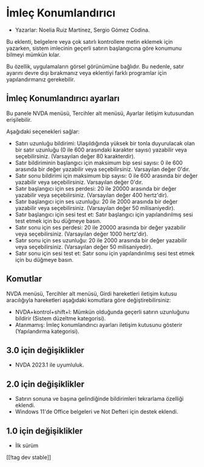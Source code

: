 # İmleç Konumlandırıcı #

* Yazarlar: Noelia Ruiz Martínez, Sergio Gómez Codina.

Bu eklenti, belgelere veya çok satırlı kontrollere metin eklemek için
yazarken, sistem imlecinin geçerli satırın başlangıcına göre konumunu
bilmeyi mümkün kılar.

Bu özellik, uygulamaların görsel görünümüne bağlıdır. Bu nedenle, satır
ayarını devre dışı bırakmanız veya eklentiyi farklı programlar için
yapılandırmanız gerekebilir.

## İmleç Konumlandırıcı ayarları ##

Bu panele NVDA menüsü, Tercihler alt menüsü, Ayarlar iletişim kutusundan
erişilebilir.

Aşağıdaki seçenekleri sağlar:

* Satırı uzunluğu bildirimi: Ulaşıldığında yüksek bir tonla duyurulacak olan
  bir satır uzunluğu (0 ile 600 arasındaki karakter sayısı) yazabilir veya
  seçebilirsiniz. (Varsayılan değer 80 karakterdir).
* Satır bildiriminin başlangıcı için maksimum bip sesi sayısı: 0 ile 600
  arasında bir değer yazabilir veya seçebilirsiniz. Varsayılan değer 0'dır.
* Satır sonu bildirimi için maksimum bip sayısı: 0 ile 600 arasında bir
  değer yazabilir veya seçebilirsiniz. Varsayılan değer 0'dır.
* Satır başlangıcı için ses perdesi: 20 ile 20000 arasında bir değer
  yazabilir veya seçebilirsiniz. (Varsayılan değer 400 hertz'dir).
* Satır başlangıcı için ses uzunluğu: 20 ile 2000 arasında bir değer
  yazabilir veya seçebilirsiniz. (Varsayılan değer 50 milisaniyedir).
* Satır başlangıcı için sesi test et: Satır başlangıcı için yapılandırılmış
  sesi test etmek için bu düğmeye basın.
* Satır sonu için ses perdesi: 20 ile 20000 arasında bir değer yazabilir
  veya seçebilirsiniz. (Varsayılan değer 1000 hertz'dir).
* Satır sonu için ses uzunluğu: 20 ile 2000 arasında bir değer yazabilir
  veya seçebilirsiniz. (Varsayılan değer 50 milisaniyedir).
* Satır sonu için sesi test et: Satır sonu için yapılandırılmış sesi test
  etmek için bu düğmeye basın.

## Komutlar ##

NVDA menüsü, Tercihler alt menüsü, Girdi hareketleri iletişim kutusu
aracılığıyla hareketleri aşağıdaki komutlara göre değiştirebilirsiniz:

* NVDA+kontrol+shift+l: Mümkün olduğunda geçerli satırın uzunluğunu bildirir
  (Sistem düzeltme kategorisi).
* Atanmamış: İmleç konumlandırıcı ayarları iletişim kutusunu gösterir
  (Yapılandırma kategorisi).

## 3.0 için değişiklikler ##

* NVDA 2023.1 ile uyumluluk.

## 2.0 için değişiklikler ##

* Satırın sonuna ve başına gelindiğinde bildirimleri tekrarlama özelliği
  eklendi.
* Windows 11'de Office belgeleri ve Not Defteri için destek eklendi.

## 1.0 için değişiklikler ##

* İlk sürüm

[[!tag dev stable]]
